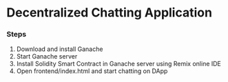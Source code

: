 # Decentralized Chatting Application

### Steps
1. Download and install Ganache
2. Start Ganache server
3. Install Solidity Smart Contract in Ganache server using Remix online IDE
4. Open frontend/index.html and start chatting on DApp